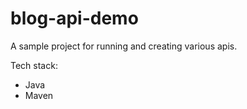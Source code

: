 # blog-api-demo
A sample project for running and creating various apis.

Tech stack:
- Java
- Maven
